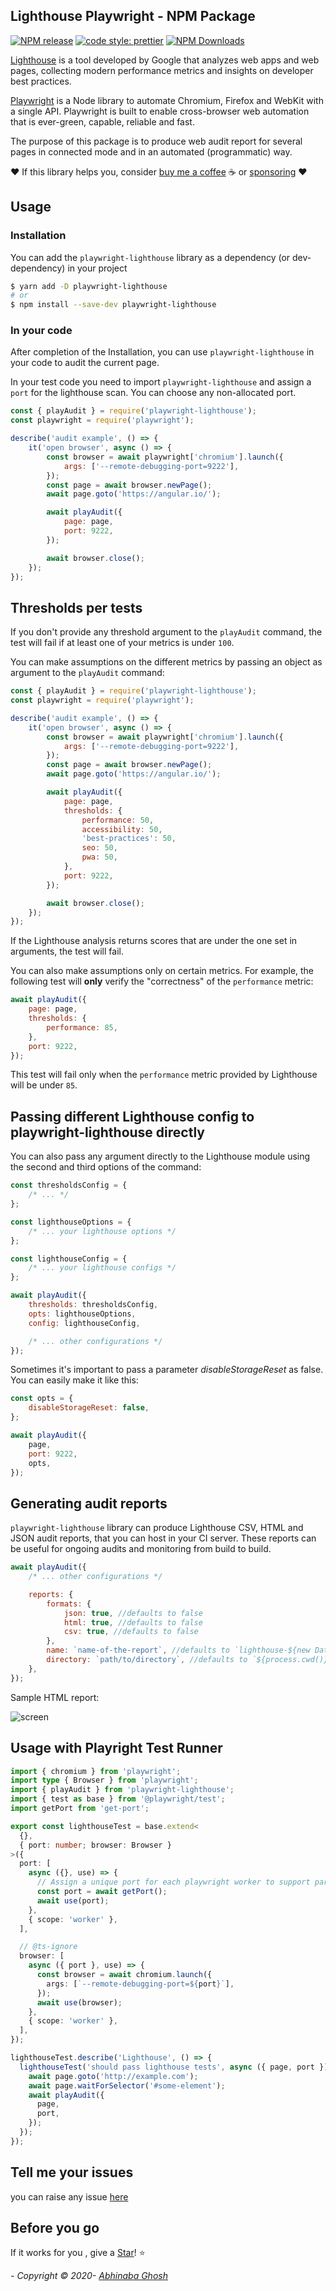 ## Lighthouse Playwright - NPM Package

[![NPM release](https://img.shields.io/npm/v/playwright-lighthouse.svg 'NPM release')](https://www.npmjs.com/package/playwright-lighthouse)
[![code style: prettier](https://img.shields.io/badge/code_style-prettier-ff69b4.svg?style=flat-square)](https://github.com/prettier/prettier)
[![NPM Downloads](https://img.shields.io/npm/dt/playwright-lighthouse.svg?style=flat-square)](https://www.npmjs.com/package/playwright-lighthouse)

[Lighthouse](https://developers.google.com/web/tools/lighthouse) is a tool developed by Google that analyzes web apps and web pages, collecting modern performance metrics and insights on developer best practices.

[Playwright](https://www.npmjs.com/package/playwright) is a Node library to automate Chromium, Firefox and WebKit with a single API. Playwright is built to enable cross-browser web automation that is ever-green, capable, reliable and fast.

The purpose of this package is to produce web audit report for several pages in connected mode and in an automated (programmatic) way.

:heart: If this library helps you, consider [buy me a coffee](https://www.buymeacoffee.com/abhinabaghosh) :coffee: or [sponsoring](https://www.paypal.com/paypalme/abhinabaghosh) :heart:

## Usage

### Installation

You can add the `playwright-lighthouse` library as a dependency (or dev-dependency) in your project

```sh
$ yarn add -D playwright-lighthouse
# or
$ npm install --save-dev playwright-lighthouse
```

### In your code

After completion of the Installation, you can use `playwright-lighthouse` in your code to audit the current page.

In your test code you need to import `playwright-lighthouse` and assign a `port` for the lighthouse scan. You can choose any non-allocated port.

```js
const { playAudit } = require('playwright-lighthouse');
const playwright = require('playwright');

describe('audit example', () => {
    it('open browser', async () => {
        const browser = await playwright['chromium'].launch({
            args: ['--remote-debugging-port=9222'],
        });
        const page = await browser.newPage();
        await page.goto('https://angular.io/');

        await playAudit({
            page: page,
            port: 9222,
        });

        await browser.close();
    });
});
```

## Thresholds per tests

If you don't provide any threshold argument to the `playAudit` command, the test will fail if at least one of your metrics is under `100`.

You can make assumptions on the different metrics by passing an object as argument to the `playAudit` command:

```javascript
const { playAudit } = require('playwright-lighthouse');
const playwright = require('playwright');

describe('audit example', () => {
    it('open browser', async () => {
        const browser = await playwright['chromium'].launch({
            args: ['--remote-debugging-port=9222'],
        });
        const page = await browser.newPage();
        await page.goto('https://angular.io/');

        await playAudit({
            page: page,
            thresholds: {
                performance: 50,
                accessibility: 50,
                'best-practices': 50,
                seo: 50,
                pwa: 50,
            },
            port: 9222,
        });

        await browser.close();
    });
});
```

If the Lighthouse analysis returns scores that are under the one set in arguments, the test will fail.

You can also make assumptions only on certain metrics. For example, the following test will **only** verify the "correctness" of the `performance` metric:

```javascript
await playAudit({
    page: page,
    thresholds: {
        performance: 85,
    },
    port: 9222,
});
```

This test will fail only when the `performance` metric provided by Lighthouse will be under `85`.

## Passing different Lighthouse config to playwright-lighthouse directly

You can also pass any argument directly to the Lighthouse module using the second and third options of the command:

```js
const thresholdsConfig = {
    /* ... */
};

const lighthouseOptions = {
    /* ... your lighthouse options */
};

const lighthouseConfig = {
    /* ... your lighthouse configs */
};

await playAudit({
    thresholds: thresholdsConfig,
    opts: lighthouseOptions,
    config: lighthouseConfig,

    /* ... other configurations */
});
```

Sometimes it's important to pass a parameter _disableStorageReset_ as false. You can easily make it like this:

```js
const opts = {
    disableStorageReset: false,
};

await playAudit({
    page,
    port: 9222,
    opts,
});
```

## Generating audit reports

`playwright-lighthouse` library can produce Lighthouse CSV, HTML and JSON audit reports, that you can host in your CI server. These reports can be useful for ongoing audits and monitoring from build to build.

```js
await playAudit({
    /* ... other configurations */

    reports: {
        formats: {
            json: true, //defaults to false
            html: true, //defaults to false
            csv: true, //defaults to false
        },
        name: `name-of-the-report`, //defaults to `lighthouse-${new Date().getTime()}`
        directory: `path/to/directory`, //defaults to `${process.cwd()}/lighthouse`
    },
});
```

Sample HTML report:

![screen](./docs/lighthouse_report.png)

## Usage with Playright Test Runner

```ts
import { chromium } from 'playwright';
import type { Browser } from 'playwright';
import { playAudit } from 'playwright-lighthouse';
import { test as base } from '@playwright/test';
import getPort from 'get-port';

export const lighthouseTest = base.extend<
  {},
  { port: number; browser: Browser }
>({
  port: [
    async ({}, use) => {
      // Assign a unique port for each playwright worker to support parallel tests
      const port = await getPort();
      await use(port);
    },
    { scope: 'worker' },
  ],

  // @ts-ignore
  browser: [
    async ({ port }, use) => {
      const browser = await chromium.launch({
        args: [`--remote-debugging-port=${port}`],
      });
      await use(browser);
    },
    { scope: 'worker' },
  ],
});

lighthouseTest.describe('Lighthouse', () => {
  lighthouseTest('should pass lighthouse tests', async ({ page, port }) => {
    await page.goto('http://example.com');
    await page.waitForSelector('#some-element');
    await playAudit({
      page,
      port,
    });
  });
});
```

## Tell me your issues

you can raise any issue [here](https://github.com/abhinaba-ghosh/playwright-lighthouse/issues)

## Before you go

If it works for you , give a [Star](https://github.com/abhinaba-ghosh/playwright-lighthouse)! :star:

_- Copyright &copy; 2020- [Abhinaba Ghosh](https://www.linkedin.com/in/abhinaba-ghosh-9a2ab8a0/)_
